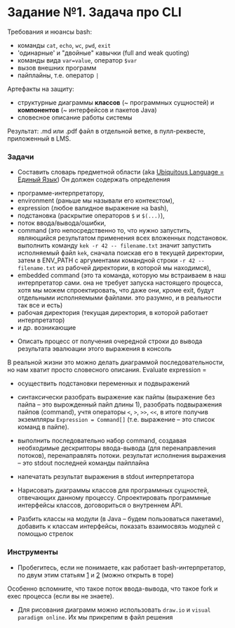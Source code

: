 # Задание №1. Задача про CLI

Требования и нюансы bash:
- команды `cat`, `echo`, `wc`, `pwd`, `exit`
- 'одинарные' и "двойные" кавычки (full and weak quoting)
- команды вида `var=value`, оператор `$var`
- вызов внешних программ
- пайплайны, т.е. оператор `|`

Артефакты на защиту:
- структурные диаграммы **классов** (~ программных сущностей) и **компонентов** (~ интерфейсов и пакетов Java)
- словесное описание работы системы

Результат: .md или .pdf файл в отдельной ветке, в пулл-реквесте, приложенный в LMS.

### Задачи

- Составить словарь предметной области (aka [Ubiquitous Language = Единый Язык](https://habr.com/ru/articles/232881/))
  Он должен содержать определения

* программе-интерпретатору,
* environment (раньше мы называли его контекстом),
* expression (любое валидное выражение на bash),
* подстановка (раскрытие операторов `$` и `$(...)`),
* поток ввода/вывода/ошибки,
* command (это непосредственно то, что нужно запустить, являющийся результатом применения всех вложенных подстановок. выполнить команду `kek -r 42 -- filename.txt` значит запустить исполняемый файл `kek`, сначала поискав его в текущей директории, затем в ENV_PATH с аргументами командной строки `-r 42 -- filename.txt` из рабочей директории, в которой мы находимся),
* embedded command (это та команда, которую мы встраиваем в наш интерпретатор сами. она не требует запуска настоящего процесса, хотя мы можем спроектировать, что даже они, кроме exit, будут отдельными исполняемыми файлами. это разумно, и в реальности так все и есть)
* рабочая директория (текущая директория, в которой работает интерпретатор)
* и др. возникающие

- Описать процесс от получения очередной строки до вывода результата эвалюации этого выражения в консоль

В реальной жизни это можно делать диаграммой последовательности, но нам хватит просто словесного описания. Evaluate expression =

- осуществить подстановки переменных и подвыражений
- синтаксически разобрать выражение как пайпы (выражение без пайпа – это вырожденный пайп длины 1), разобрать подвыражения пайпов (command), учтя операторы `<`, `>`, `>>`, `<<`, в итоге получив экземпляры `Expression = Command[]` (т.е. выражение – это список команд в пайпе).
- выполнить последовательно набор command, создавая необходимые дескрипторы ввода-вывода (для перенаправления потоков), перенаправлять потоки. результат исполнения выражения – это stdout последней команды пайплайна
- напечатать результат выражения в stdout интерпретатора

- Нарисовать диаграммы классов для программных сущностей, отвечающих данному процессу. Спроектировать программные интерфейсы классов, договориться о внутреннем API.

- Разбить классы на модули (в Java – будем пользоваться пакетами), добавить к классам интерфейсы, показать взаимосвязь модулей с помощью стрелок

### Инструменты

- Пробегитесь, если не понимаете, как работает bash-интерпретатор, по двум этим статьям [1](https://medium.com/geekculture/an-overview-of-the-working-of-the-bash-shell-f063e7f09945) и [2](https://medium.com/@hichamelmefeddel/building-a-shell-commands-interpreter-similar-to-bash-from-scratch-with-c-part-1-theory-64fdc141617d) (можно открыть в торе)

Особенно вспомните, что такое поток ввода-вывода, что такое fork и exec процесса (если вы не знаете).

- Для рисования диаграмм можно использовать `draw.io` и `visual paradigm online`. Их мы прикрепим в файл решения





